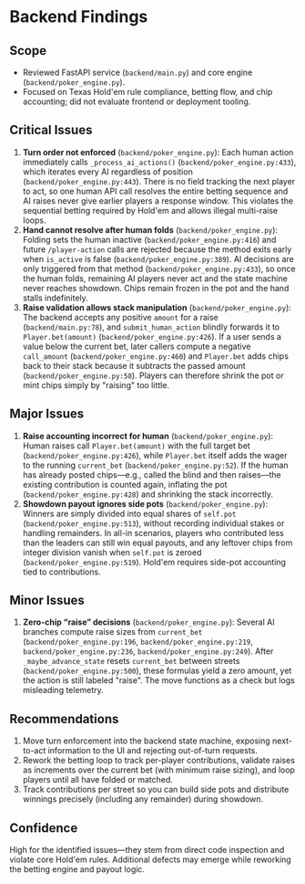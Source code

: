 # Backend Findings

## Scope
- Reviewed FastAPI service (`backend/main.py`) and core engine (`backend/poker_engine.py`).
- Focused on Texas Hold'em rule compliance, betting flow, and chip accounting; did not evaluate frontend or deployment tooling.

## Critical Issues
1. **Turn order not enforced** (`backend/poker_engine.py`): Each human action immediately calls `_process_ai_actions()` (`backend/poker_engine.py:433`), which iterates every AI regardless of position (`backend/poker_engine.py:443`). There is no field tracking the next player to act, so one human API call resolves the entire betting sequence and AI raises never give earlier players a response window. This violates the sequential betting required by Hold'em and allows illegal multi-raise loops.
2. **Hand cannot resolve after human folds** (`backend/poker_engine.py`): Folding sets the human inactive (`backend/poker_engine.py:416`) and future `/player-action` calls are rejected because the method exits early when `is_active` is false (`backend/poker_engine.py:389`). AI decisions are only triggered from that method (`backend/poker_engine.py:433`), so once the human folds, remaining AI players never act and the state machine never reaches showdown. Chips remain frozen in the pot and the hand stalls indefinitely.
3. **Raise validation allows stack manipulation** (`backend/poker_engine.py`): The backend accepts any positive `amount` for a raise (`backend/main.py:78`), and `submit_human_action` blindly forwards it to `Player.bet(amount)` (`backend/poker_engine.py:426`). If a user sends a value below the current bet, later callers compute a negative `call_amount` (`backend/poker_engine.py:460`) and `Player.bet` adds chips back to their stack because it subtracts the passed amount (`backend/poker_engine.py:58`). Players can therefore shrink the pot or mint chips simply by "raising" too little.

## Major Issues
1. **Raise accounting incorrect for human** (`backend/poker_engine.py`): Human raises call `Player.bet(amount)` with the full target bet (`backend/poker_engine.py:426`), while `Player.bet` itself adds the wager to the running `current_bet` (`backend/poker_engine.py:52`). If the human has already posted chips—e.g., called the blind and then raises—the existing contribution is counted again, inflating the pot (`backend/poker_engine.py:428`) and shrinking the stack incorrectly.
2. **Showdown payout ignores side pots** (`backend/poker_engine.py`): Winners are simply divided into equal shares of `self.pot` (`backend/poker_engine.py:513`), without recording individual stakes or handling remainders. In all-in scenarios, players who contributed less than the leaders can still win equal payouts, and any leftover chips from integer division vanish when `self.pot` is zeroed (`backend/poker_engine.py:519`). Hold'em requires side-pot accounting tied to contributions.

## Minor Issues
1. **Zero-chip “raise” decisions** (`backend/poker_engine.py`): Several AI branches compute raise sizes from `current_bet` (`backend/poker_engine.py:196`, `backend/poker_engine.py:219`, `backend/poker_engine.py:236`, `backend/poker_engine.py:249`). After `_maybe_advance_state` resets `current_bet` between streets (`backend/poker_engine.py:500`), these formulas yield a zero amount, yet the action is still labeled "raise". The move functions as a check but logs misleading telemetry.

## Recommendations
1. Move turn enforcement into the backend state machine, exposing next-to-act information to the UI and rejecting out-of-turn requests.
2. Rework the betting loop to track per-player contributions, validate raises as increments over the current bet (with minimum raise sizing), and loop players until all have folded or matched.
3. Track contributions per street so you can build side pots and distribute winnings precisely (including any remainder) during showdown.

## Confidence
High for the identified issues—they stem from direct code inspection and violate core Hold'em rules. Additional defects may emerge while reworking the betting engine and payout logic.

